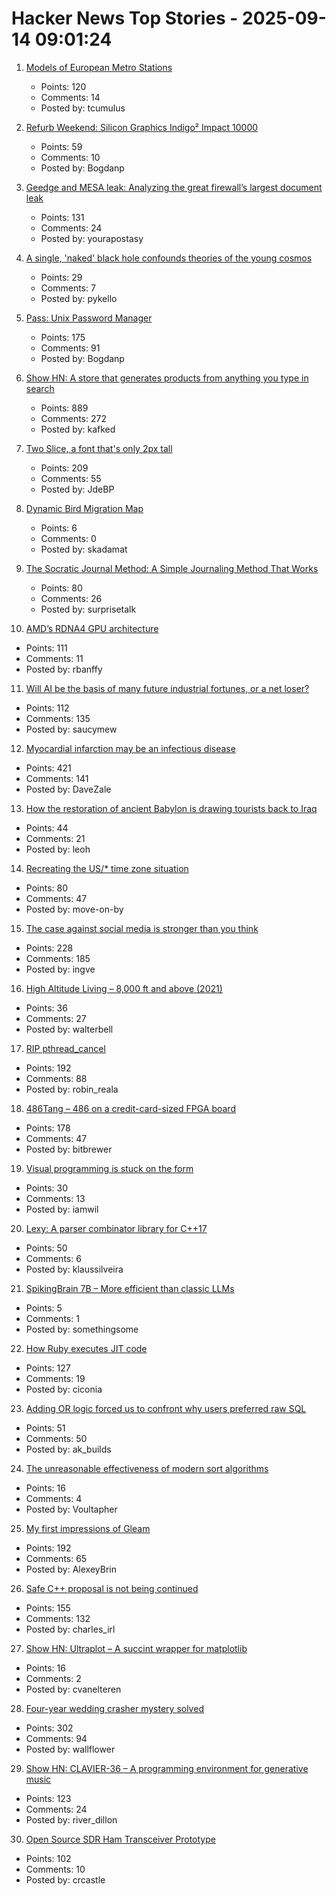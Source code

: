 # Hacker News Top Stories - 2025-09-14 09:01:24

1. [Models of European Metro Stations](http://stations.albertguillaumes.cat/)
   - Points: 120
   - Comments: 14
   - Posted by: tcumulus

2. [Refurb Weekend: Silicon Graphics Indigo² Impact 10000](http://oldvcr.blogspot.com/2025/09/refurb-weekend-silicon-graphics-indigo.html)
   - Points: 59
   - Comments: 10
   - Posted by: Bogdanp

3. [Geedge and MESA leak: Analyzing the great firewall’s largest document leak](https://gfw.report/blog/geedge_and_mesa_leak/en/)
   - Points: 131
   - Comments: 24
   - Posted by: yourapostasy

4. [A single, 'naked' black hole confounds theories of the young cosmos](https://www.quantamagazine.org/a-single-naked-black-hole-rewrites-the-history-of-the-universe-20250912/)
   - Points: 29
   - Comments: 7
   - Posted by: pykello

5. [Pass: Unix Password Manager](https://www.passwordstore.org/)
   - Points: 175
   - Comments: 91
   - Posted by: Bogdanp

6. [Show HN: A store that generates products from anything you type in search](https://anycrap.shop/)
   - Points: 889
   - Comments: 272
   - Posted by: kafked

7. [Two Slice, a font that's only 2px tall](https://joefatula.com/twoslice.html)
   - Points: 209
   - Comments: 55
   - Posted by: JdeBP

8. [Dynamic Bird Migration Map](https://explorer.audubon.org/explore/species?sidebar=expand)
   - Points: 6
   - Comments: 0
   - Posted by: skadamat

9. [The Socratic Journal Method: A Simple Journaling Method That Works](https://mindthenerd.com/the-socratic-journal-method-a-simple-journaling-method-that-actually-works/)
   - Points: 80
   - Comments: 26
   - Posted by: surprisetalk

10. [AMD’s RDNA4 GPU architecture](https://chipsandcheese.com/p/amds-rdna4-gpu-architecture-at-hot)
   - Points: 111
   - Comments: 11
   - Posted by: rbanffy

11. [Will AI be the basis of many future industrial fortunes, or a net loser?](https://joincolossus.com/article/ai-will-not-make-you-rich/)
   - Points: 112
   - Comments: 135
   - Posted by: saucymew

12. [Myocardial infarction may be an infectious disease](https://www.tuni.fi/en/news/myocardial-infarction-may-be-infectious-disease)
   - Points: 421
   - Comments: 141
   - Posted by: DaveZale

13. [How the restoration of ancient Babylon is drawing tourists back to Iraq](https://www.theartnewspaper.com/2025/09/12/how-the-restoration-of-ancient-babylon-is-helping-to-draw-tourists-back-to-iraq)
   - Points: 44
   - Comments: 21
   - Posted by: leoh

14. [Recreating the US/* time zone situation](https://rachelbythebay.com/w/2025/09/12/tz/)
   - Points: 80
   - Comments: 47
   - Posted by: move-on-by

15. [The case against social media is stronger than you think](https://arachnemag.substack.com/p/the-case-against-social-media-is)
   - Points: 228
   - Comments: 185
   - Posted by: ingve

16. [High Altitude Living – 8,000 ft and above (2021)](https://studioq.com/blog/2021/5/30/high-altitude-living-8000-ft-and-above-2450-meters)
   - Points: 36
   - Comments: 27
   - Posted by: walterbell

17. [RIP pthread_cancel](https://eissing.org/icing/posts/rip_pthread_cancel/)
   - Points: 192
   - Comments: 88
   - Posted by: robin_reala

18. [486Tang – 486 on a credit-card-sized FPGA board](https://nand2mario.github.io/posts/2025/486tang_486_on_a_credit_card_size_fpga_board/)
   - Points: 178
   - Comments: 47
   - Posted by: bitbrewer

19. [Visual programming is stuck on the form](https://interjectedfuture.com/visual-programming-is-stuck-on-the-form/)
   - Points: 30
   - Comments: 13
   - Posted by: iamwil

20. [Lexy: A parser combinator library for C++17](https://github.com/foonathan/lexy)
   - Points: 50
   - Comments: 6
   - Posted by: klaussilveira

21. [SpikingBrain 7B – More efficient than classic LLMs](https://github.com/BICLab/SpikingBrain-7B)
   - Points: 5
   - Comments: 1
   - Posted by: somethingsome

22. [How Ruby executes JIT code](https://railsatscale.com/2025-09-08-how-ruby-executes-jit-code-the-hidden-mechanics-behind-the-magic/)
   - Points: 127
   - Comments: 19
   - Posted by: ciconia

23. [Adding OR logic forced us to confront why users preferred raw SQL](https://signoz.io/blog/query-builder-v5/)
   - Points: 51
   - Comments: 50
   - Posted by: ak_builds

24. [The unreasonable effectiveness of modern sort algorithms](https://github.com/Voultapher/sort-research-rs/blob/main/writeup/unreasonable/text.md)
   - Points: 16
   - Comments: 4
   - Posted by: Voultapher

25. [My first impressions of Gleam](https://mtlynch.io/notes/gleam-first-impressions/)
   - Points: 192
   - Comments: 65
   - Posted by: AlexeyBrin

26. [Safe C++ proposal is not being continued](https://sibellavia.lol/posts/2025/09/safe-c-proposal-is-not-being-continued/)
   - Points: 155
   - Comments: 132
   - Posted by: charles_irl

27. [Show HN: Ultraplot – A succint wrapper for matplotlib](https://github.com/Ultraplot/UltraPlot)
   - Points: 16
   - Comments: 2
   - Posted by: cvanelteren

28. [Four-year wedding crasher mystery solved](https://www.theguardian.com/uk-news/2025/sep/12/wedding-crasher-mystery-solved-four-years-bride-scotland)
   - Points: 302
   - Comments: 94
   - Posted by: wallflower

29. [Show HN: CLAVIER-36 – A programming environment for generative music](https://clavier36.com/p/LtZDdcRP3haTWHErgvdM)
   - Points: 123
   - Comments: 24
   - Posted by: river_dillon

30. [Open Source SDR Ham Transceiver Prototype](https://m17project.org/2025/08/18/first-linht-tests/)
   - Points: 102
   - Comments: 10
   - Posted by: crcastle

